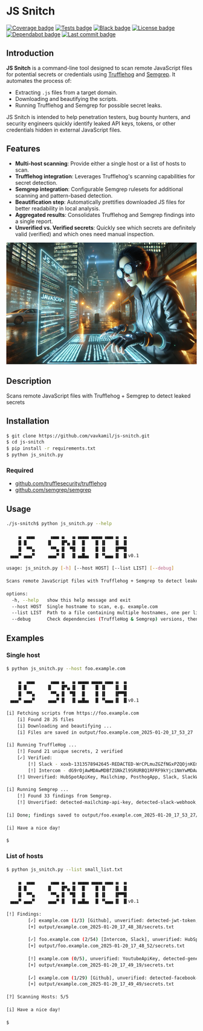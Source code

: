 # JS Snitch

[![Coverage badge](https://img.shields.io/badge/Coverage-100%25-brightreen)](https://github.com/vavkamil/js-snitch/actions/workflows/tests.yml)
[![Tests badge](https://github.com/vavkamil/js-snitch/actions/workflows/tests.yml/badge.svg)](https://github.com/vavkamil/js-snitch/actions/workflows/tests.yml)
[![Black badge](https://github.com/vavkamil/js-snitch/actions/workflows/black.yml/badge.svg)](https://github.com/vavkamil/js-snitch/actions/workflows/black.yml)
[![License badge](https://badgen.net/github/license/vavkamil/js-snitch)](https://github.com/vavkamil/js-snitch/blob/update-readme/LICENSE)
[![Dependabot badge](https://badgen.net/github/dependabot/vavkamil/js-snitch)](https://github.com/vavkamil/js-snitch/security/dependabot)
[![Last commit badge](https://badgen.net/github/last-commit/vavkamil/js-snitch)](https://github.com/vavkamil/js-snitch/pulls)
<!-- [![Stars badge](https://badgen.net/github/stars/vavkamil/js-snitch)](https://github.com/vavkamil/js-snitch)
[![Forks badge](https://badgen.net/github/forks/vavkamil/js-snitch)](https://github.com/vavkamil/js-snitch/forks)
[![Merged badge](https://badgen.net/github/merged-prs/vavkamil/js-snitch)](https://github.com/vavkamil/js-snitch/pulls)
[![Issues badge](https://badgen.net/github/issues/vavkamil/js-snitch)](https://github.com/vavkamil/js-snitch/issues) -->

## Introduction

**JS Snitch** is a command-line tool designed to scan remote JavaScript files for potential secrets or credentials using [Trufflehog](https://github.com/trufflesecurity/trufflehog) and [Semgrep](https://github.com/semgrep/semgrep). It automates the process of:

- Extracting `.js` files from a target domain.
- Downloading and beautifying the scripts.
- Running Trufflehog and Semgrep for possible secret leaks.

JS Snitch is intended to help penetration testers, bug bounty hunters, and security engineers quickly identify leaked API keys, tokens, or other credentials hidden in external JavaScript files.

## Features

- **Multi-host scanning**: Provide either a single host or a list of hosts to scan.
- **Trufflehog integration**: Leverages Trufflehog's scanning capabilities for secret detection.
- **Semgrep integration**: Configurable Semgrep rulesets for additional scanning and pattern-based detection.
- **Beautification step**: Automatically prettifies downloaded JS files for better readability in local analysis.
- **Aggregated results**: Consolidates Trufflehog and Semgrep findings into a single report.
- **Unverified vs. Verified secrets**: Quickly see which secrets are definitely valid (verified) and which ones need manual inspection.

![JS Snitch Cover](./cover.png)

## Description

Scans remote JavaScript files with Trufflehog + Semgrep to detect leaked secrets

## Installation

```bash
$ git clone https://github.com/vavkamil/js-snitch.git
$ cd js-snitch
$ pip install -r requirements.txt
$ python js_snitch.py
```

### Required

- [github.com/trufflesecurity/trufflehog](https://github.com/trufflesecurity/trufflehog?tab=readme-ov-file#floppy_disk-installation)
- [github.com/semgrep/semgrep](https://github.com/semgrep/semgrep?tab=readme-ov-file#option-2-getting-started-from-the-cli)

## Usage

```bash
./js-snitch$ python js_snitch.py --help

    ▗▖ ▗▄▄▖     ▗▄▄▖▗▖  ▗▖▗▄▄▄▖▗▄▄▄▖▗▄▄▖▗▖ ▗▖
    ▐▌▐▌       ▐▌   ▐▛▚▖▐▌  █    █ ▐▌   ▐▌ ▐▌
    ▐▌ ▝▀▚▖     ▝▀▚▖▐▌ ▝▜▌  █    █ ▐▌   ▐▛▀▜▌
 ▗▄▄▞▘▗▄▄▞▘    ▗▄▄▞▘▐▌  ▐▌▗▄█▄▖  █ ▝▚▄▄▖▐▌ ▐▌v0.1

usage: js_snitch.py [-h] [--host HOST] [--list LIST] [--debug]

Scans remote JavaScript files with Trufflehog + Semgrep to detect leaked secrets

options:
  -h, --help   show this help message and exit
  --host HOST  Single hostname to scan, e.g. example.com
  --list LIST  Path to a file containing multiple hostnames, one per line
  --debug      Check dependencies (TruffleHog & Semgrep) versions, then exit.
```

## Examples

### Single host

```bash
$ python js_snitch.py --host foo.example.com

    ▗▖ ▗▄▄▖     ▗▄▄▖▗▖  ▗▖▗▄▄▄▖▗▄▄▄▖▗▄▄▖▗▖ ▗▖
    ▐▌▐▌       ▐▌   ▐▛▚▖▐▌  █    █ ▐▌   ▐▌ ▐▌
    ▐▌ ▝▀▚▖     ▝▀▚▖▐▌ ▝▜▌  █    █ ▐▌   ▐▛▀▜▌
 ▗▄▄▞▘▗▄▄▞▘    ▗▄▄▞▘▐▌  ▐▌▗▄█▄▖  █ ▝▚▄▄▖▐▌ ▐▌v0.1

[i] Fetching scripts from https://foo.example.com
	[i] Found 28 JS files
	[i] Downloading and beautifying ...
	[i] Files are saved in output/foo.example.com_2025-01-20_17_53_27

[i] Running TruffleHog ...
	[!] Found 21 unique secrets, 2 verified
	[✓] Verified:
		[!] Slack - xoxb-1313578942645-REDACTED-WrCPLmuZGZfNGxPZQOjnKEm
		[!] Intercom - dG9rOjAwMDAwMDBfZGNkZl9SRURBQ1RFRF9kYjc1NmYwMDAwMDAwOjE6MA==
	[!] Unverified: HubSpotApiKey, Mailchimp, PosthogApp, Slack, SlackWebhook

[i] Running Semgrep ...
	[!] Found 33 findings from Semgrep.
	[!] Unverified: detected-mailchimp-api-key, detected-slack-webhook, hashicorp-tf-password, slack-bot-token, slack-webhook-url

[i] Done; findings saved to output/foo.example.com_2025-01-20_17_53_27/secrets.txt

[i] Have a nice day!

$ 
```

### List of hosts

```bash
$ python js_snitch.py --list small_list.txt 

    ▗▖ ▗▄▄▖     ▗▄▄▖▗▖  ▗▖▗▄▄▄▖▗▄▄▄▖▗▄▄▖▗▖ ▗▖
    ▐▌▐▌       ▐▌   ▐▛▚▖▐▌  █    █ ▐▌   ▐▌ ▐▌
    ▐▌ ▝▀▚▖     ▝▀▚▖▐▌ ▝▜▌  █    █ ▐▌   ▐▛▀▜▌
 ▗▄▄▞▘▗▄▄▞▘    ▗▄▄▞▘▐▌  ▐▌▗▄█▄▖  █ ▝▚▄▄▖▐▌ ▐▌v0.1

[!] Findings:
        [✓] example.com (1/3) [Github], unverified: detected-jwt-token, github-fine-grained-pat
		[+] output/example.com_2025-01-20_17_48_38/secrets.txt

        [✓] foo.example.com (2/54) [Intercom, Slack], unverified: HubSpotApiKey, Mailchimp, PosthogApp, Slack, SlackWebhook, detected-mailchimp-api-key, detected-slack-webhook, hashicorp-tf-password, slack-bot-token, slack-webhook-url
		[+] output/foo.example.com_2025-01-20_17_48_52/secrets.txt

        [!] example.com (0/5), unverified: YoutubeApiKey, detected-generic-api-key, detected-google-api-key, detected-telegram-bot-api-key, facebook-access-token
		[+] output/example.com_2025-01-20_17_49_19/secrets.txt

        [✓] example.com (1/29) [Github], unverified: detected-facebook-oauth, generic-api-key
		[+] output/example.com_2025-01-20_17_49_49/secrets.txt

[?] Scanning Hosts: 5/5

[i] Have a nice day!

$ 
```
